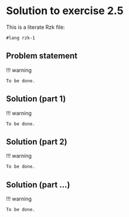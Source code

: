 # Solution to exercise 2.5

This is a literate Rzk file:

```rzk
#lang rzk-1
```

## Problem statement

!!! warning

    To be done.

## Solution (part 1)

!!! warning

    To be done.

## Solution (part 2)

!!! warning

    To be done.

## Solution (part ...)

!!! warning

    To be done.
